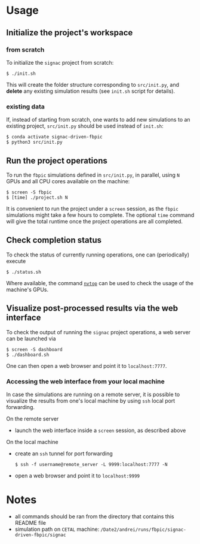 # Usage

## Initialize the project's workspace

### from scratch

To initialize the `signac` project from scratch:

```console
$ ./init.sh
```

This will create the folder structure corresponding to `src/init.py`, and
**delete** any existing simulation results (see `init.sh` script for details).

### existing data

If, instead of starting from scratch, one wants to add new simulations to an
existing project, `src/init.py` should be used instead of `init.sh`:

```console
$ conda activate signac-driven-fbpic
$ python3 src/init.py
```

## Run the project operations

To run the `fbpic` simulations defined in `src/init.py`, in parallel, using `N`
GPUs and all CPU cores available on the machine:

```console
$ screen -S fbpic
$ [time] ./project.sh N
```

It is convenient to run the project under a `screen` session, as the `fbpic`
simulations might take a few hours to complete. The optional `time` command will
give the total runtime once the project operations are all completed.

## Check completion status

To check the status of currently running operations, one can (periodically)
execute

```console
$ ./status.sh
```

Where available, the command [`nvtop`](https://github.com/Syllo/nvtop) can be
used to check the usage of the machine's GPUs.

## Visualize post-processed results via the web interface

To check the output of running the `signac` project operations, a web server
can be launched via

```console
$ screen -S dashboard
$ ./dashboard.sh
```

One can then open a web browser and point it to `localhost:7777`.

### Accessing the web interface from your local machine

In case the simulations are running on a remote server, it is possible to
visualize the results from one's local machine by using `ssh` local port
forwarding.

On the remote server

- launch the web interface inside a `screen` session, as described above

On the local machine

- create an `ssh` tunnel for port forwarding

  ```console
  $ ssh -f username@remote_server -L 9999:localhost:7777 -N
  ```

- open a web browser and point it to `localhost:9999`

# Notes

- all commands should be ran from the directory that contains this README file
- simulation path on `CETAL` machine: `/Date2/andrei/runs/fbpic/signac-driven-fbpic/signac`
